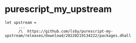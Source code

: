 # purescript_my_upstream

```
let upstream =
      ...
      /\  https://github.com/lsby/purescript-my-upstream/releases/download/20220219134222/packages.dhall
